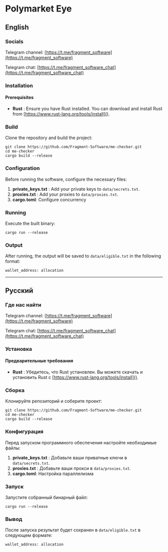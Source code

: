 # Polymarket Eye

## English

### Socials

Telegram channel: [https://t.me/fragment_software](https://t.me/fragment_software)

Telegram chat: [https://t.me/fragment_software_chat](https://t.me/fragment_software_chat)

### Installation

#### Prerequisites

- **Rust** : Ensure you have Rust installed. You can download and install Rust from [https://www.rust-lang.org/tools/install]().

### Build

Clone the repository and build the project:

```
git clone https://github.com/Fragment-Software/me-checker.git
cd me-checker
cargo build --release
```

### Configuration

Before running the software, configure the necessary files:

1. **private_keys.txt** : Add your private keys to `data/secrets.txt`.
2. **proxies.txt** : Add your proxies to `data/proxies.txt`.
3. **cargo.toml**: Configure concurrency

### Running

Execute the built binary:

`cargo run --release`

### Output

After running, the output will be saved to `data/eligible.txt` in the following format:

`wallet_address: allocation`

---

## Русский

### Где нас найти

Telegram channel: [https://t.me/fragment_software](https://t.me/fragment_software)

Telegram chat: [https://t.me/fragment_software_chat](https://t.me/fragment_software_chat)

### Установка

#### Предварительные требования

- **Rust** : Убедитесь, что Rust установлен. Вы можете скачать и установить Rust с [https://www.rust-lang.org/tools/install]().

### Сборка

Клонируйте репозиторий и соберите проект:

```
git clone https://github.com/Fragment-Software/me-checker.git
cd me-checker
cargo build --release
```

### Конфигурация

Перед запуском программного обеспечения настройте необходимые файлы:

1. **private_keys.txt** : Добавьте ваши приватные ключи в `data/secrets.txt`.
2. **proxies.txt** : Добавьте ваши прокси в `data/proxies.txt`.
3. **cargo.toml**: Настройка параллелизма

### Запуск

Запустите собранный бинарный файл:

`cargo run --release `

### Вывод

После запуска результат будет сохранен в `data/eligible.txt` в следующем формате:

`wallet_address: allocation`
